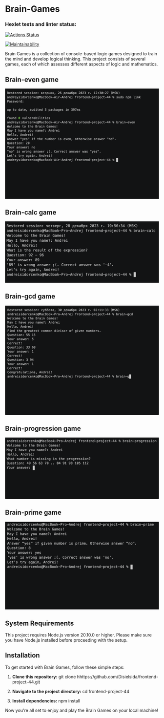 # Brain-Games
### Hexlet tests and linter status:
[![Actions Status](https://github.com/Disielsida/frontend-project-44/actions/workflows/hexlet-check.yml/badge.svg)](https://github.com/Disielsida/frontend-project-44/actions)

[![Maintainability](https://api.codeclimate.com/v1/badges/23b610346086c5b3f391/maintainability)](https://codeclimate.com/github/Disielsida/frontend-project-44/maintainability)

Brain Games is a collection of console-based logic games designed to train the mind and develop logical thinking. This project consists of several games, each of which assesses different aspects of logic and mathematics.

## Brain-even game
[![Brain-even game](img/brain-even.png)](https://asciinema.org/a/p7IYqxOVDKigA1CSb5QdgVCwx)

## Brain-calc game
[![Brain-clc game](img/brain-calc.png)](https://asciinema.org/a/ZdK7P7xjJn700azIzngekbZMI)

## Brain-gcd game
[![Brain-gcd game](img/brain-gcd.png)](https://asciinema.org/a/cPgFoDYdwct19LylCxsy5dPDk)

## Brain-progression game
[![Brain-progression game](img/brain-progression.png)](https://asciinema.org/a/WmC7gPyDReen0zXEejVyW5pg5)

## Brain-prime game
[![Brain-prime game](img/brain-prime.png)](https://asciinema.org/a/AeArBBpUb9bzDUbsHaUh5lQOH)

## System Requirements
This project requires Node.js version 20.10.0 or higher.
Please make sure you have Node.js installed before proceeding with the setup.


## Installation
To get started with Brain Games, follow these simple steps:

1. **Clone this repository:**
    git clone hhttps://github.com/Disielsida/frontend-project-44.git

2. **Navigate to the project directory:**
    cd frontend-project-44

3. **Install dependencies:**
    npm install

Now you're all set to enjoy and play the Brain Games on your local machine!

